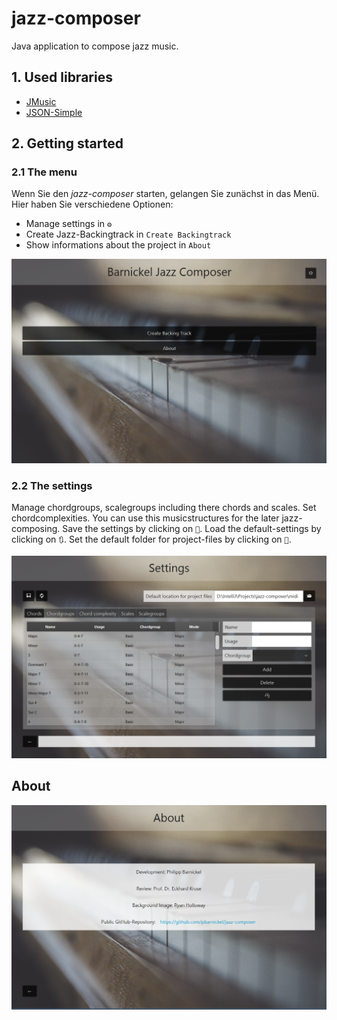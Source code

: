 # jazz-composer
Java application to compose jazz music.

## 1. Used libraries
- [JMusic](http://explodingart.com/jmusic/)
- [JSON-Simple](https://github.com/fangyidong/json-simple)

## 2. Getting started

### 2.1 The menu

Wenn Sie den _jazz-composer_ starten, gelangen Sie zunächst in das Menü. Hier haben Sie verschiedene Optionen:
- Manage settings in `⚙`
- Create Jazz-Backingtrack in `Create Backingtrack`
- Show informations about the project in `About`

![the menu](src/composer/Documentation/menu.PNG  "The menu")

### 2.2 The settings

Manage chordgroups, scalegroups including there chords and scales. Set chordcomplexities. You can use this musicstructures for the later jazz-composing.
Save the settings by clicking on `💾`.
Load the default-settings by clicking on `🔃`.
Set the default folder for project-files by clicking on `📂`.

![the settings](src/composer/Documentation/settings.PNG  "The settings")

## About

![about](src/composer/Documentation/about.PNG  "about")